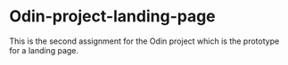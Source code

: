 # Odin-project-landing-page
This is the second assignment for the Odin project which is the prototype for a landing page.

